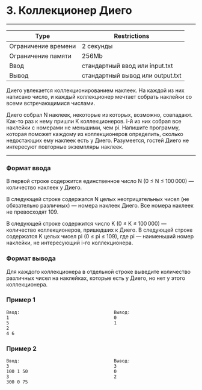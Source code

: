 
# 3. Коллекционер Диего
___
| Type | Restrictions |
| --- | --- |
Ограничение времени	| 2 секунды |
Ограничение памяти  | 	256Mb |
Ввод                |	стандартный ввод или input.txt |
Вывод               |	стандартный вывод или output.txt |

Диего увлекается коллекционированием наклеек. На каждой из них написано число, и каждый коллекционер мечтает собрать наклейки со всеми встречающимися числами.

Диего собрал N наклеек, некоторые из которых, возможно, совпадают. Как-то раз к нему пришли K коллекционеров. i-й из них собрал все наклейки с номерами не меньшими, чем pi. Напишите программу, которая поможет каждому из коллекционеров определить, сколько недостающих ему наклеек есть у Диего. Разумеется, гостей Диего не интересуют повторные экземпляры наклеек.
___

### Формат ввода

В первой строке содержится единственное число N (0 ≤ N ≤ 100 000) — количество наклеек у Диего.

В следующей строке содержатся N целых неотрицательных чисел (не обязательно различных) — номера наклеек Диего. Все номера наклеек не превосходят 109.

В следующей строке содержится число K (0 ≤ K ≤ 100 000) — количество коллекционеров, пришедших к Диего. В следующей строке содержатся K целых чисел pi (0 ≤ pi ≤ 109), где pi — наименьший номер наклейки, не интересующий i-го коллекционера.

### Формат вывода

Для каждого коллекционера в отдельной строке выведите количество различных чисел на наклейках, которые есть у Диего, но нет у этого коллекционера.

### Пример 1
```
Ввод:                                   Вывод:
1                                       0
5                                       1
2                                       
4 6                                     
```
### Пример 2
```
Ввод:                                   Вывод:
3                                       3
100 1 50                                0
3                                       2
300 0 75                                
```
